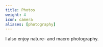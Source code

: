 ```yaml
---
title: Photos
weight: 4
icon: camera
aliases: [photography]
---
```


I also enjoy nature- and macro photography.
